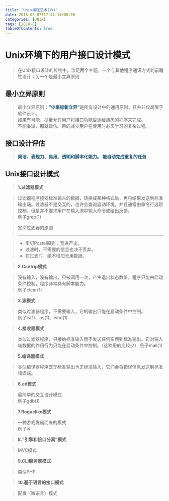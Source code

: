 ```yaml
---
title: "Unix编程艺术(六)"
date: 2018-08-07T17:41:14+08:00
categories: [UNIX]
tags: [2018-8]
TableOfContents: true
---
```


# Unix环境下的用户接口设计模式

> 在Unix接口设计的传统中，涉足两个主题。一个与其他程序通讯方式的前瞻性设计；另一个是最小立异原则

## 最小立异原则

> 最小立异原则：<font color="#18516f"><strong>“少来标新立异”</strong></font>是所有设计中的通用原则，且并非仅局限于软件设计。<br />
> 如果有可能，尽量允许用户将接口功能委派给熟悉的程序来完成。<br />
> 不能委派，那就效仿。目的减少用户在使用时必须学习的复杂过程。

## 接口设计评估

> <font color="#18516f"><strong>简洁、表现力、易用、透明和脚本化能力。<i class="fa fa-arrow-right"></i>&nbsp;能自动完成重复的任务</strong></font>

## Unix接口设计模式

> <strong>1.过滤器模式</strong> <br />

> 过滤器程序接受标准输入的数据，转换成某种格式后，再将结果发送到标准输出端。过滤器不是交互的，也许会查询启动环境，并且通常由命令行选项控制，但是并不要求用户在输入流中输入命令或给出反馈。<br />
> 例子grep(1)

>  定义过滤器的原则<hr />

> + 牢记Postel原则：宽进严出。
> + 过滤时，不需要的信息也决不丢弃。
> + 在过滤时，绝不增加无用数据。

> <strong>2.Cantrip模式</strong> <br />

> 没有输入，没有输出，只被调用一次，产生退出状态数值。程序只能由启动条件控制，程序非常具有脚本能力。<br />
> 例子clear(1) <br />

> <strong>3.源模式</strong><br />

> 类似过滤器程序，不需要输入，它的输出只能在启动条件中控制。<br />
> 例子ls(1)、ps(1)、who(1)

> <strong>4.接收器模式</strong><br />

> 类似过滤器程序，只接纳标准输入而不发送任何东西到标准输出。它对输入端数据的作用行为只能在启动条件中控制。（这种用的比较少）
> 例子mail(1)

> <strong>5.编译器模式</strong><br />

> 类似编译器程序既无标准输出也无标准输入，它们会将错误信息发送到标准错误端。

> <strong>6.ed模式</strong><br />

> 最简单的交互设计模式<br />
> 例子gdb(1)

> <strong>7.Roguelike模式</strong><br />

> 一种游戏发展而来的模式<br />
> 例子vi

>  <strong>8.“引擎和接口分离”模式</strong><br />

> MVC模式

> <strong>9.CLI服务器模式</strong><br />

> 类似PHP

> <strong>10.基于语言的接口模式</strong><br />

> 配置（微语言）模式